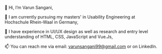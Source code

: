 👋 Hi, I’m Varun Sangani,

👀 I am currently pursuing my masters' in Usability Engineering at Hochschule Rhein-Waal in Germany,

🌱 I have experience in UI/UX design as well as research and entry level understanding of HTML, CSS, JavaScript and Vue.Js,

📫 You can reach me via email: varunsangani99@gmail.com or on LinkedIn.

